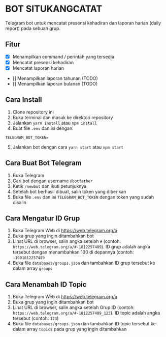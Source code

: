# BOT SITUKANGCATAT
Telegram bot untuk mencatat presensi kehadiran dan laporan harian (daily report) pada sebuah grup.

## Fitur
- [x] Menampilkan command / perintah yang tersedia
- [x] Mencatat presensi kehadiran
- [x] Mencatat laporan harian
- [] Menampilkan laporan tahunan (TODO)
- [] Menampilkan laporan bulanan (TODO)


## Cara Install
1. Clone repository ini
2. Buka terminal dan masuk ke direktori repository
3. Jalankan `yarn install` atau `npm install`
4. Buat file `.env` dan isi dengan:
```
TELEGRAM_BOT_TOKEN=
```
5. Jalankan bot dengan cara `yarn start` atau `npm start`

## Cara Buat Bot Telegram
1. Buka Telegram
2. Cari bot dengan username `@botfather`
3. Ketik `/newbot` dan ikuti petunjuknya
4. Setelah bot berhasil dibuat, salin token yang diberikan
5. Buka file `.env` dan isi `TELEGRAM_BOT_TOKEN` dengan token yang sudah disalin

## Cara Mengatur ID Grup
1. Buka Telegram Web di https://web.telegram.org/a
2. Buka grup yang ingin ditambahkan bot
3. Lihat URL di browser, salin angka setelah `#` (contoh: `https://web.telegram.org/a/#-1812257489`). ID grup adalah angka tersebut dengan menambahkan 100 di depannya (contoh: `-1001812257489`
4. Buka file `databases/groups.json` dan tambahkan ID grup tersebut ke dalam array `groups`

## Cara Menambah ID Topic
1. Buka Telegram Web di https://web.telegram.org/a
2. Buka grup yang ingin ditambahkan bot
3. Lihat URL di browser, salin angka setelah Grup ID (contoh: `https://web.telegram.org/a/#-1812257489_123`). ID topic adalah angka tersebut (contoh: `123`)
4. Buka file `databases/groups.json` dan tambahkan ID topic tersebut ke dalam array `topics` pada grup yang ingin ditambahkan
